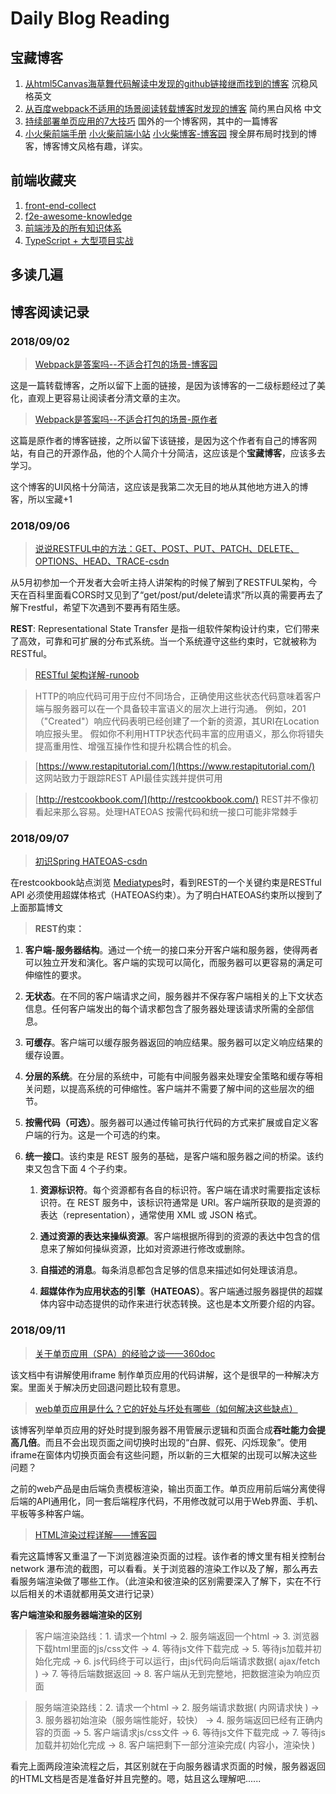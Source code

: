 # Daily Blog Reading

## 宝藏博客

1. [从html5Canvas海草舞代码解读中发现的github链接继而找到的博客](https://rosszurowski.com/)   沉稳风格英文
2. [从百度webpack不适用的场景阅读转载博客时发现的博客](http://refined-x.com/)  简约黑白风格 中文
3. [持续部署单页应用的7大技巧](https://blog.codeship.com/continuously-deploying-single-page-apps/) 国外的一个博客网，其中的一篇博客
4. [小火柴前端手册](https://xiaohuochai.site/) [小火柴前端小站](https://www.xiaohuochai.cc/) [小火柴博客-博客园](https://www.cnblogs.com/xiaohuochai/)  搜全屏布局时找到的博客，博客博文风格有趣，详实。

## 前端收藏夹

1. [front-end-collect](https://github.com/foru17/front-end-collect) 
2. [f2e-awesome-knowledge](https://github.com/f2e-awesome/knowledge) 
3. [前端涉及的所有知识体系](https://blog.csdn.net/fair_feng/article/details/72865140) 
4. [TypeScript + 大型项目实战](https://www.imooc.com/article/47096)

## 多读几遍

## 博客阅读记录

### 2018/09/02

> [Webpack是答案吗--不适合打包的场景-博客园](https://www.cnblogs.com/videring/articles/7096524.html)

这是一篇转载博客，之所以留下上面的链接，是因为该博客的一二级标题经过了美化，直观上更容易让阅读者分清文章的主次。

> [Webpack是答案吗--不适合打包的场景-原作者](http://refined-x.com/2017/06/16/Webpack%E6%98%AF%E7%AD%94%E6%A1%88%E5%90%97/)

这篇是原作者的博客链接，之所以留下该链接，是因为这个作者有自己的博客网站，有自己的开源作品，他的个人简介十分简洁，这应该是个**宝藏博客**，应该多去学习。

这个博客的UI风格十分简洁，这应该是我第二次无目的地从其他地方进入的博客，所以宝藏+1

### 2018/09/06

> [说说RESTFUL中的方法：GET、POST、PUT、PATCH、DELETE、OPTIONS、HEAD、TRACE-csdn](https://blog.csdn.net/mingjia1987/article/details/79651241)

  从5月初参加一个开发者大会听主持人讲架构的时候了解到了RESTFUL架构，今天在百科里面看CORS时又见到了“get/post/put/delete请求”所以真的需要再去了解下restful，希望下次遇到不要再有陌生感。
  
  **REST**: Representational State Transfer 是指一组软件架构设计约束，它们带来了高效，可靠和可扩展的分布式系统。当一个系统遵守这些约束时，它就被称为RESTful。
  
  > [RESTful 架构详解-runoob](https://www.runoob.com/w3cnote/restful-architecture.html)  
  
  > HTTP的响应代码可用于应付不同场合，正确使用这些状态代码意味着客户端与服务器可以在一个具备较丰富语义的层次上进行沟通。
    例如，201（"Created"）响应代码表明已经创建了一个新的资源，其URI在Location响应报头里。
    假如你不利用HTTP状态代码丰富的应用语义，那么你将错失提高重用性、增强互操作性和提升松耦合性的机会。
    

  > [https://www.restapitutorial.com/](https://www.restapitutorial.com/) 这网站致力于跟踪REST API最佳实践并提供可用
  
  > [http://restcookbook.com/](http://restcookbook.com/) REST并不像初看起来那么容易。处理HATEOAS 按需代码和统一接口可能非常棘手
  
  ### 2018/09/07
  
  > [初识Spring HATEOAS-csdn](https://blog.csdn.net/i_forever/article/details/80635470) 
  
  在restcookbook站点浏览 [Mediatypes](http://restcookbook.com/Mediatypes/json/)时，看到REST的一个关键约束是RESTful API 必须使用超媒体格式（HATEOAS约束）。为了明白HATEOAS约束所以搜到了上面那篇博文
  
  > **REST约束：** 
 1.  **客户端-服务器结构**。通过一个统一的接口来分开客户端和服务器，使得两者可以独立开发和演化。客户端的实现可以简化，而服务器可以更容易的满足可伸缩性的要求。
 
2. **无状态**。在不同的客户端请求之间，服务器并不保存客户端相关的上下文状态信息。任何客户端发出的每个请求都包含了服务器处理该请求所需的全部信息。

3. **可缓存**。客户端可以缓存服务器返回的响应结果。服务器可以定义响应结果的缓存设置。

4. **分层的系统**。在分层的系统中，可能有中间服务器来处理安全策略和缓存等相关问题，以提高系统的可伸缩性。客户端并不需要了解中间的这些层次的细节。

5. **按需代码（可选）**。服务器可以通过传输可执行代码的方式来扩展或自定义客户端的行为。这是一个可选的约束。

6. **统一接口**。该约束是 REST 服务的基础，是客户端和服务器之间的桥梁。该约束又包含下面 4 个子约束。

   1.  **资源标识符**。每个资源都有各自的标识符。客户端在请求时需要指定该标识符。在 REST 服务中，该标识符通常是 URI。客户端所获取的是资源的表达（representation），通常使用 XML 或 JSON 格式。
   
   2. **通过资源的表达来操纵资源**。客户端根据所得到的资源的表达中包含的信息来了解如何操纵资源，比如对资源进行修改或删除。
   
   3. **自描述的消息**。每条消息都包含足够的信息来描述如何处理该消息。
   
   4. **超媒体作为应用状态的引擎（HATEOAS）**。客户端通过服务器提供的超媒体内容中动态提供的动作来进行状态转换。这也是本文所要介绍的内容。
  
  ### 2018/09/11
  
  > [关于单页应用（SPA）的经验之谈——360doc ](http://www.360doc.com/content/17/0715/10/9200790_671477938.shtml) 
  
  该文档中有讲解使用iframe 制作单页应用的代码讲解，这个是很早的一种解决方案。里面关于解决历史回退问题比较有意思。

  > [web单页应用是什么？它的好处与坏处有哪些（如何解决这些缺点）](http://www.fly63.com/article/detial/286) 

  该博客列举单页应用的好处时提到服务器不用管展示逻辑和页面合成**吞吐能力会提高几倍**。而且不会出现页面之间切换时出现的“白屏、假死、闪烁现象”。使用   iframe在窗体内切换页面会有这些问题，所以新的三大框架的出现可以解决这些问题？ 
  
  之前的web产品是由后端负责模板渲染，输出页面工作。单页应用前后端分离使得后端的API通用化，同一套后端程序代码，不用修改就可以用于Web界面、手机、平板等多种客户端。
  
  > [HTML渲染过程详解——博客园](https://www.cnblogs.com/dojo-lzz/p/3983335.html) 
  
  看完这篇博客又重温了一下浏览器渲染页面的过程。该作者的博文里有相关控制台network 瀑布流的截图，可以看看。关于浏览器的渲染工作以及了解，那么再去看服务端渲染做了哪些工作。（此渲染和彼渲染的区别需要深入了解下，实在不行以后相关的术语就都用英文进行记录）
  
  **客户端渲染和服务器端渲染的区别**
  > 客户端渲染路线：1. 请求一个html -> 2. 服务端返回一个html -> 3. 浏览器下载html里面的js/css文件 -> 4. 等待js文件下载完成 -> 5. 等待js加载并初始化完成 -> 6. js代码终于可以运行，由js代码向后端请求数据( ajax/fetch ) -> 7. 等待后端数据返回 -> 8. 客户端从无到完整地，把数据渲染为响应页面

  > 服务端渲染路线：2. 请求一个html -> 2. 服务端请求数据( 内网请求快 ) -> 3. 服务器初始渲染（服务端性能好，较快） -> 4. 服务端返回已经有正确内容的页面 -> 5. 客户端请求js/css文件 -> 6. 等待js文件下载完成 -> 7. 等待js加载并初始化完成 -> 8. 客户端把剩下一部分渲染完成( 内容小，渲染快 )
  
  看完上面两段渲染流程之后，其区别就在于向服务器请求页面的时候，服务器返回的HTML文档是否是准备好并且完整的。嗯，姑且这么理解吧......
 
